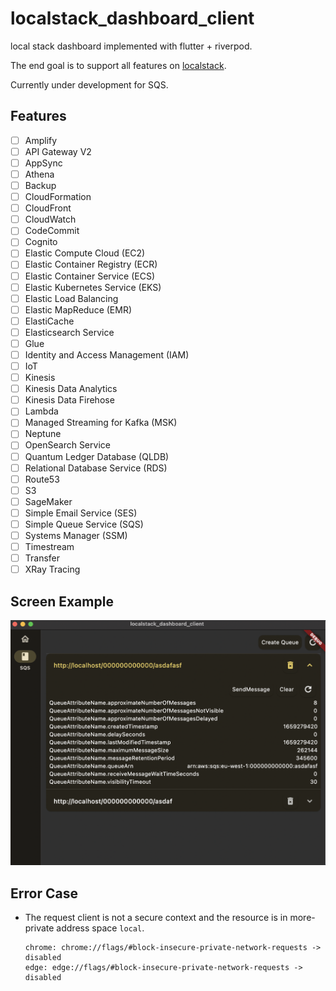 # localstack_dashboard_client

local stack dashboard implemented with flutter + riverpod.

The end goal is to support all features on [localstack](https://docs.localstack.cloud/aws/feature-coverage/).

Currently under development for SQS.


## Features

- [ ] Amplify
- [ ] API Gateway V2
- [ ] AppSync
- [ ] Athena
- [ ] Backup
- [ ] CloudFormation
- [ ] CloudFront
- [ ] CloudWatch
- [ ] CodeCommit
- [ ] Cognito
- [ ] Elastic Compute Cloud (EC2)
- [ ] Elastic Container Registry (ECR)
- [ ] Elastic Container Service (ECS)
- [ ] Elastic Kubernetes Service (EKS)
- [ ] Elastic Load Balancing
- [ ] Elastic MapReduce (EMR)
- [ ] ElastiCache
- [ ] Elasticsearch Service
- [ ] Glue
- [ ] Identity and Access Management (IAM)
- [ ] IoT
- [ ] Kinesis
- [ ] Kinesis Data Analytics
- [ ] Kinesis Data Firehose
- [ ] Lambda
- [ ] Managed Streaming for Kafka (MSK)
- [ ] Neptune
- [ ] OpenSearch Service
- [ ] Quantum Ledger Database (QLDB)
- [ ] Relational Database Service (RDS)
- [ ] Route53
- [ ] S3
- [ ] SageMaker
- [ ] Simple Email Service (SES)
- [ ] Simple Queue Service (SQS)
- [ ] Systems Manager (SSM)
- [ ] Timestream
- [ ] Transfer
- [ ] XRay Tracing

## Screen Example

![sqs_sample.png](assets/sqs_sample.png)


## Error Case
- The request client is not a secure context and the resource is in more-private address space `local`.
    ```
    chrome: chrome://flags/#block-insecure-private-network-requests -> disabled
    edge: edge://flags/#block-insecure-private-network-requests -> disabled
    ```
